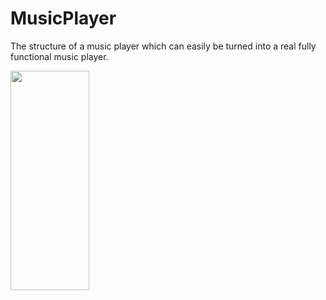 # MusicPlayer
The structure of a music player which can easily be turned into a real fully functional music player.


<img src="https://github.com/ahmdaeyz/MusicPlayer/blob/master/music_app_structure_demo.gif" height=30% width =50% /> 


